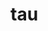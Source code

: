 # tau

<!--

Tau.Lang

Tau.Lang.Expr
Tau.Lang.Expr.Data
Tau.Lang.Expr.Code

Tau.Lang.Type
Tau.Lang.Type.Data
Tau.Lang.Type.Code

Tau.Lang.Core

Tau.Comp
Tau.Comp.Prog
Tau.Comp.Tree

Tau.Comp.TypeInference
Tau.Comp.Unification
Tau.Comp.Pipeline

Tau.Tech
Tau.Tech.Compiler

Tau.Util
Tau.Util.Env

Tau.Eval

Tau.Libs





let
  fn
    | ("foo", Some(y))
        when(y == 1)    = 1
      , when(y == 2)    = 2
      , otherwise       = 4
    | (_, None)         = 0 : Int
    | (_, _)            = 999 : Int
  in
    fn( "baz"
      , Some(2 : Int) )


let
  fn
    | ("foo", Some(y))
        when(y == 1) = 1
      , when(y == 2) = 2
      , otherwise    = 4
    | (_, None)      = 0 : Int
    | (_, _)         = 999 : Int
  in
    fn( "baz"
      , Some(2 : Int) )


https://hackage.haskell.org/package/numhask

fix
  nat' =
    ((go, n) =>
      match n with
        | succ(m) = go(succ'(m, nat'(go, m)))
        | zero    = go(zero'))
  in
    let
      factorial(n) =
        n.nat'( zero' =>
                  succ(zero)
              | succ'(m, x) =>
                  succ(m) * x )
      in
        factorial(3)


fix
  nat! =
    ((go, n) =>
      match n with
        | succ(m) = go(succ!(m, nat!(go, m)))
        | zero    = go(zero!))
  in
    let
      factorial(n) =
        n.nat!( zero! =>
                  succ(zero)
              | succ!(m, x) =>
                  succ(m) * x )
      in
        factorial(3)



factorial : nat -> nat
factorial(n) =
  fold n as
    | zero         = 1
    | succ(m), val = succ(m) * val


-- proposal:
factorial(n) : nat -> nat =
  fold n as
    | zero         = 1
    | succ(m), val = succ(m) * val




headSize
  : (Ord a)
    => a
    -> Option string
headSize
  | x :: xs
      when(x > 100) = Some("L")
    , when(x > 10)  = Some("M")
    , otherwise     = Some("S")
  | _               = None


-- proposal:
headSize (Ord a) : a -> Option string
  | x :: xs
      when(x > 100) = Some("L")
    , when(x > 10)  = Some("M")
    , otherwise     = Some("S")
  | _               = None


-- proposal:
headSize : (Ord a) => a -> Option string
  | x :: xs
      when(x > 100) = Some("L")
    , when(x > 10)  = Some("M")
    , otherwise     = Some("S")
  | _               = None




headSize
  : (Ord a)
  => a
  -> Option string
headSize
  | x :: xs
      when(x > 100) = Some("L")
    , when(x > 10)  = Some("M")
    , otherwise     = Some("S")
  | _               = None



map : (a -> b) -> List a -> List b
map(f, xs) = xs.List'(Nil' => [] | Cons'(y, _, ys) => f(y) :: ys)


map : (a -> b) -> List a -> List b
map(f, xs) =
  fold xs as
    | []           = []
    | (y :: _), ys = f(y) :: ys


-- proposal:
map(f, xs) { (Functor f) : (a -> b) -> f a -> f b } =
  fold xs as
    | []           = []
    | (y :: _), ys = f(y) :: ys


-- proposal:
map(f, xs) : (Functor f) => (a -> b) -> f a -> f b =
  fold xs as
    | []           = []
    | (y :: _), ys = f(y) :: ys





fix
  List' =
    ((go, ys) =>
      match ys with
        | x :: xs = go(Cons'(x, xs, List'(go, xs)))
        | []      = go(Nil'))
  in
    let
      map(f, xs) =
        xs.List'( Nil' => []
                | Cons'(y, _, ys) => f(y) :: ys )
      in
        [1, 2, 3, 4].map(x => x + 1)




isZero : nat -> bool
isZero
  | zero = true
  | _    = false

fourIsZero : bool
fourIsZero = 4.isZero


fourIsZero : bool =
  4.isZero




match (x, y) with
  | (1, x)
      when(x /= 0) => x
    , otherwise    => 0
  | _              => 100

match (x, y) with
  | (1, x)
      when(x /= 0) = x
    , otherwise    = 0
  | _              = 100


cotype Stream a =
  { Head : a
  , Tail : Stream a
  }

cotype Stream a =
  ( Head : a
  , Tail : Stream a
  )

let
  s =
    !Stream( Head = 1, Tail = t )
  in
    s.Head

let
  s =
    Stream( Head = 1, Tail = t )
  in
    s.Head


enumFrom : Nat -> Stream Nat
enumFrom n = Stream
  { Head = n
  , Tail = enumFrom (Succ n)
  }

enumFrom : Nat -> Stream Nat
enumFrom n =
  Stream'((m, s) =>
    ( m + 1
    , Stream( Head = n
            , Tail = s )
    ), n)

type List a
  = Nil
  | Cons (List (Option a))

??

{#} Record
(#) Codata

type Stream a = Stream ( Head : a, Tail : Stream a )

enumFrom : nat -> Stream nat
enumFrom n =
  Stream (unfold((m, s) => (m + 1, ( Head = m, Tail = Stream s )), n))

baz : ( Head : a | r ) -> a
baz s = s.Head

baz : _ ( Head : a | r ) -> a
baz s = s.Head


baz2 : Stream a -> a
baz2 (Stream s) = s.Head


-->
